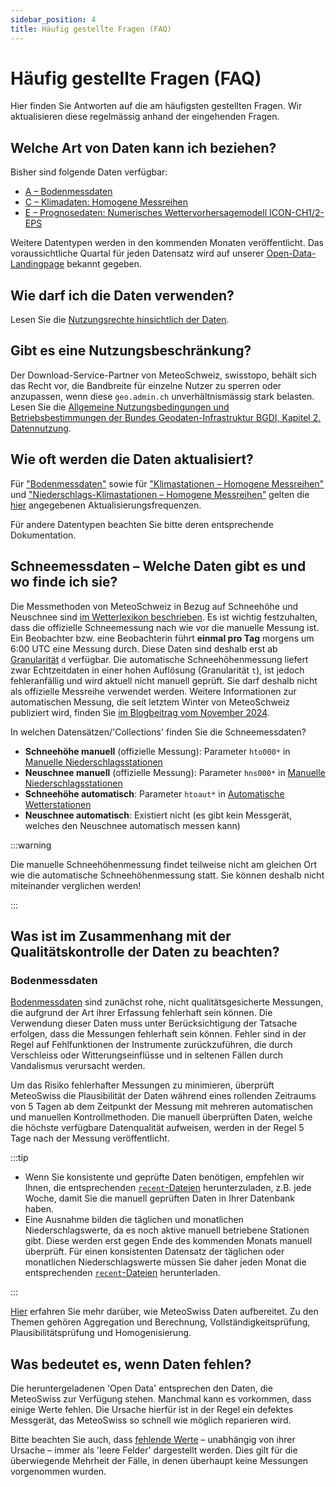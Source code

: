 ```yaml
---
sidebar_position: 4
title: Häufig gestellte Fragen (FAQ)
---
```


# Häufig gestellte Fragen (FAQ)
Hier finden Sie Antworten auf die am häufigsten gestellten Fragen. Wir aktualisieren diese regelmässig anhand der eingehenden Fragen.


## Welche Art von Daten kann ich beziehen?
Bisher sind folgende Daten verfügbar:
- [A – Bodenmessdaten](/a-data-groundbased)
- [C – Klimadaten: Homogene Messreihen](/c-climate-data)
- [E – Prognosedaten: Numerisches Wettervorhersagemodell ICON-CH1/2-EPS](/e-forecast-data/e2-e3-numerical-weather-forecasting-model)

Weitere Datentypen werden in den kommenden Monaten veröffentlicht. Das voraussichtliche Quartal für jeden Datensatz wird auf unserer [Open-Data-Landingpage](https://www.meteoschweiz.admin.ch/service-und-publikationen/service/open-data.html) bekannt gegeben.

<!--  [B - Atmosphärenmessdaten](/b-data-atmosphere)  -->
<!--  [D - Radardaten](/d-data-radar)  -->


## Wie darf ich die Daten verwenden?
Lesen Sie die [Nutzungsrechte hinsichtlich der Daten](/general/terms-of-use#2-nutzungsrechte-hinsichtlich-der-daten).


## Gibt es eine Nutzungsbeschränkung?
Der Download-Service-Partner von MeteoSchweiz, swisstopo, behält sich das Recht vor, die Bandbreite für einzelne Nutzer zu sperren oder anzupassen, wenn diese `geo.admin.ch` unverhältnismässig stark belasten. Lesen Sie die [Allgemeine Nutzungsbedingungen und Betriebsbestimmungen der Bundes Geodaten-Infrastruktur BGDI, Kapitel 2. Datennutzung](https://www.geo.admin.ch/de/allgemeine-nutzungsbedingungen-bgdi#2.-Datennutzung).


## Wie oft werden die Daten aktualisiert?
Für ["Bodenmessdaten"](/a-data-groundbased) sowie für ["Klimastationen – Homogene Messreihen"](/c-climate-data/c1-climate-stations_homogeneous) und ["Niederschlags-Klimastationen – Homogene Messreihen"](/c-climate-data/c2-climate-percipitation-stations_homogeneous) gelten die [hier](/general/download#update-frequency) angegebenen Aktualisierungsfrequenzen.

Für andere Datentypen beachten Sie bitte deren entsprechende Dokumentation.


## Schneemessdaten – Welche Daten gibt es und wo finde ich sie?
Die Messmethoden von MeteoSchweiz in Bezug auf Schneehöhe und Neuschnee sind [im Wetterlexikon beschrieben](https://www.meteoschweiz.admin.ch/wetter/wetter-und-klima-von-a-bis-z/schneehoehenmessung.html). Es ist wichtig festzuhalten, dass die offizielle Schneemessung nach wie vor die manuelle Messung ist. Ein Beobachter bzw. eine Beobachterin führt **einmal pro Tag** morgens um 6:00 UTC eine Messung durch. Diese Daten sind deshalb erst ab [Granularität](/general/download#data-granularity) `d` verfügbar. Die automatische Schneehöhenmessung liefert zwar Echtzeitdaten in einer hohen Auflösung (Granularität `t`), ist jedoch fehleranfällig und wird aktuell nicht manuell geprüft. Sie darf deshalb nicht als offizielle Messreihe verwendet werden. Weitere Informationen zur automatischen Messung, die seit letztem Winter von MeteoSchweiz publiziert wird, finden Sie [im Blogbeitrag vom November 2024](https://www.meteoschweiz.admin.ch/ueber-uns/meteoschweiz-blog/de/2024/11/meteoschweiz-publiziert-automatisch-gemessene-schneehoehen-auf-der-webseite.html).

In welchen Datensätzen/'Collections' finden Sie die Schneemessdaten?
-	**Schneehöhe manuell** (offizielle Messung): Parameter `hto000*` in [Manuelle Niederschlagsstationen](/a-data-groundbased/a5-manual-precipitation-stations)
-	**Neuschnee manuell** (offizielle Messung): Parameter `hns000*` in [Manuelle Niederschlagsstationen](/a-data-groundbased/a5-manual-precipitation-stations)
-	**Schneehöhe automatisch**: Parameter `htoaut*` in [Automatische Wetterstationen](/a-data-groundbased/a1-automatic-weather-stations)
-	**Neuschnee automatisch**: Existiert nicht (es gibt kein Messgerät, welches den Neuschnee automatisch messen kann)

:::warning

Die manuelle Schneehöhenmessung findet teilweise nicht am gleichen Ort wie die automatische Schneehöhenmessung statt. Sie können deshalb nicht miteinander verglichen werden!

:::


## Was ist im Zusammenhang mit der Qualitätskontrolle der Daten zu beachten?
<!-- Diesen Titel nicht ändern! -->

### Bodenmessdaten
[Bodenmessdaten](/a-data-groundbased) sind zunächst rohe, nicht qualitätsgesicherte Messungen, die aufgrund der Art ihrer Erfassung fehlerhaft sein können. Die Verwendung dieser Daten muss unter Berücksichtigung der Tatsache erfolgen, dass die Messungen fehlerhaft sein können. Fehler sind in der Regel auf Fehlfunktionen der Instrumente zurückzuführen, die durch Verschleiss oder Witterungseinflüsse und in seltenen Fällen durch Vandalismus verursacht werden.

Um das Risiko fehlerhafter Messungen zu minimieren, überprüft MeteoSwiss die Plausibilität der Daten während eines rollenden Zeitraums von 5 Tagen ab dem Zeitpunkt der Messung mit mehreren automatischen und manuellen Kontrollmethoden. Die manuell überprüften Daten, welche die höchste verfügbare Datenqualität aufweisen, werden in der Regel 5 Tage nach der Messung veröffentlicht.

:::tip

- Wenn Sie konsistente und geprüfte Daten benötigen, empfehlen wir Ihnen, die entsprechenden [`recent`-Dateien](/general/download#update-frequency) herunterzuladen, z.B. jede Woche, damit Sie die manuell geprüften Daten in Ihrer Datenbank haben.
- Eine Ausnahme bilden die täglichen und monatlichen Niederschlagswerte, da es noch aktive manuell betriebene Stationen gibt. Diese werden erst gegen Ende des kommenden Monats manuell überprüft. Für einen konsistenten Datensatz der täglichen oder monatlichen Niederschlagswerte müssen Sie daher jeden Monat die entsprechenden [`recent`-Dateien](/general/download#update-frequency) herunterladen.

:::

[Hier](https://www.meteoschweiz.admin.ch/wetter/messsysteme/datenmanagement/datenaufbereitung.html) erfahren Sie mehr darüber, wie MeteoSwiss Daten aufbereitet. Zu den Themen gehören Aggregation und Berechnung, Vollständigkeitsprüfung, Plausibilitätsprüfung und Homogenisierung.

<!--  
### Niederschlags-Radarprodukte 
[Niederschlags-Radarprodukte](/d-radar-data/d1-precipitation-radar-products) ('CombiPrecip') basieren auf automatischen 10-Minuten-Bodenmessdaten und Radardaten. 

Da einige 10-Minuten-Daten verspätet oder fehlerhaft sein können oder Probleme mit dem Radar auftreten können, werden sie 8 Tage später automatisch neu verarbeitet, wobei alle verfügbaren und geprüften automatischen 10-Minuten-Niederschlagsmesswerte berücksichtigt werden. Die veröffentlichten Daten werden alle 8 Tage automatisch überschrieben.

:::tip

Um Daten von bester Qualität zu erhalten, empfehlen wir daher, nur die überarbeiteten Daten zu verwenden, die älter als 8 Tage sind, oder, wenn die aktuellen Daten für eine schnelle Einschätzung verwendet wurden, die überarbeiteten Daten später herunterzuladen.

:::

### Räumliche Klimadaten
Die täglichen räumlichen Klimadaten [`RprelimD`, `TabsD`, `TmaxD`, `TminD` und `SrelD`](/c-climate-data/c3-ground-based-climate-data) werden täglich auf der Grundlage der verfügbaren Tagesdaten berechnet.

Wie im Abschnitt [ground-based measurements](/general/faq#bodenmessdaten) oben erwähnt, werden die Daten erst später überprüft, sodass eine spätere Neuberechnung der Produkte erforderlich ist. Auch die manuell überprüften täglichen Niederschlagswerte werden nach Ablauf des Monats in `RprelimD` aufgenommen, woraus sich das Produkt `RhiresD` ergibt.

Daher werden die Produkte `TabsD`, `TmaxD`, `TminD`, `SrelD` und `RhiresD` gegen Ende jedes folgenden Monats (um den 25. Tag herum) für den letzten Monat neu berechnet, um die bestmögliche Datenqualität zu gewährleisten.  
-->

## Was bedeutet es, wenn Daten fehlen?
Die heruntergeladenen 'Open Data' entsprechen den Daten, die MeteoSwiss zur Verfügung stehen. Manchmal kann es vorkommen, dass einige Werte fehlen. Die Ursache hierfür ist in der Regel ein defektes Messgerät, das MeteoSwiss so schnell wie möglich reparieren wird.

Bitte beachten Sie auch, dass [fehlende Werte](/general/download#missing-values) – unabhängig von ihrer Ursache – immer als 'leere Felder' dargestellt werden. Dies gilt für die überwiegende Mehrheit der Fälle, in denen überhaupt keine Messungen vorgenommen wurden.
